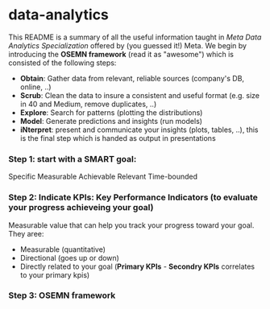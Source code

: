 # data-analytics
This README is a summary of all the useful information taught in *Meta Data Analytics Specialization* offered by (you guessed it!) Meta. We begin by introducing the **OSEMN framework** (read it as "awesome") which is consisted of the following steps:

- **Obtain**: Gather data from relevant, reliable sources (company's DB, online, ..)
- **Scrub**: Clean the data to insure a consistent and useful format (e.g. size in 40 and Medium, remove duplicates, ..)
- **Explore**: Search for patterns (plotting the distributions)
- **Model**: Generate predictions and insights (run models)
- **iNterpret**: present and communicate your insights (plots, tables, ..), this is the final step which is handed as output in presentations



### Step 1: start with a SMART goal:
Specific 
Measurable
Achievable
Relevant
Time-bounded

### Step 2: Indicate KPIs: Key Performance Indicators (to evaluate your progress achieveing your goal)
Measurable value that can help you track your progress toward your goal.
They aree:
- Measurable (quantitative)
- Directional (goes up or down)
- Directly related to your goal (**Primary KPIs** - **Secondry KPIs** correlates to your primary kpis)


### Step 3: OSEMN framework


  

